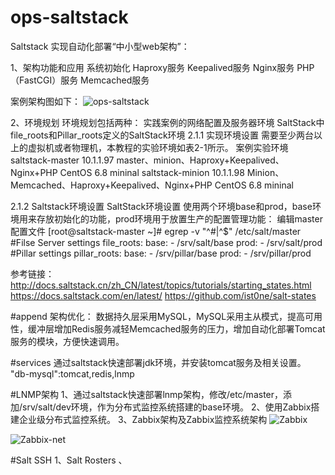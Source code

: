 # ops-saltstack

Saltstack 实现自动化部署“中小型web架构”：

1、架构功能和应用
  系统初始化
  Haproxy服务
  Keepalived服务
  Nginx服务
  PHP（FastCGI）服务
  Memcached服务
  
  案例架构图如下：
![](https://github.com/wh211212/ops-saltstack/blob/master/salt/base/images/ops-saltstack.png "ops-saltstack")

2、环境规划
  环境规划包括两种：
    实践案例的网络配置及服务器环境
    SaltStack中file_roots和Pillar_roots定义的SaltStack环境
2.1.1 实现环境设置
  需要至少两台以上的虚拟机或者物理机，本教程的实验环境如表2-1所示。
  案例实验环境
  saltstack-master	10.1.1.97	master、minion、Haproxy+Keepalived、Nginx+PHP	CentOS 6.8 mininal
  saltstack-minion	10.1.1.98	Minion、Memcached、Haproxy+Keepalived、Nginx+PHP	CentOS 6.8 mininal
  
2.1.2 Saltstack环境设置
  SaltStack环境设置
  使用两个环境base和prod，base环境用来存放初始化的功能，prod环境用于放置生产的配置管理功能：
  编辑master配置文件
  [root@saltstack-master ~]# egrep -v "^#|^$" /etc/salt/master 
  #Filse Server settings
  file_roots:
    base:
      - /srv/salt/base
    prod:
      - /srv/salt/prod
  #Pillar settings
  pillar_roots:
    base:
      - /srv/pillar/base
    prod:
      - /srv/pillar/prod
	  
参考链接：
http://docs.saltstack.cn/zh_CN/latest/topics/tutorials/starting_states.html
https://docs.saltstack.com/en/latest/
https://github.com/ist0ne/salt-states

#append
  架构优化：
  数据持久层采用MySQL，MySQL采用主从模式，提高可用性，缓冲层增加Redis服务减轻Memcached服务的压力，增加自动化部署Tomcat服务的模块，方便快速调用。

#services
  通过saltstack快速部署jdk环境，并安装tomcat服务及相关设置。
  "db-mysql":tomcat,redis,lnmp

#LNMP架构
  1、通过saltstack快速部署lnmp架构，修改/etc/master，添加/srv/salt/dev环境，作为分布式监控系统搭建的base环境。
  2、使用Zabbix搭建企业级分布式监控系统。
  3、Zabbix架构及Zabbix监控系统架构
  ![Zabbix](https://github.com/wh211212/ops-saltstack/blob/master/salt/base/images/zabbix.png "zabbix")
  
  ![Zabbix-net](https://github.com/wh211212/ops-saltstack/blob/master/salt/base/images/zabbix-net.png "Zabbix分布式监控系统")

#Salt SSH
  1、Salt Rosters
  、
